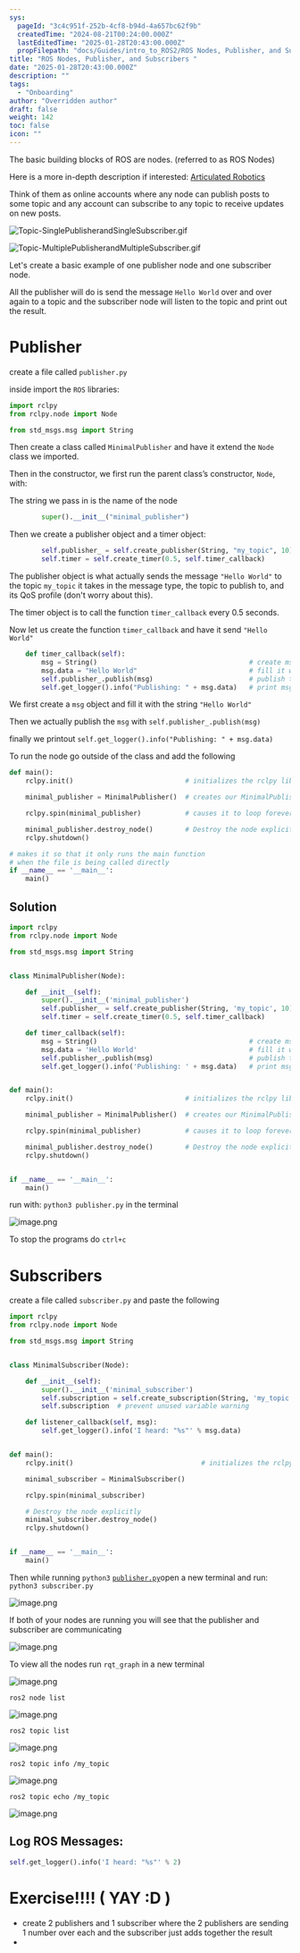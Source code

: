 ```yaml
---
sys:
  pageId: "3c4c951f-252b-4cf8-b94d-4a657bc62f9b"
  createdTime: "2024-08-21T00:24:00.000Z"
  lastEditedTime: "2025-01-28T20:43:00.000Z"
  propFilepath: "docs/Guides/intro_to_ROS2/ROS Nodes, Publisher, and Subscribers .md"
title: "ROS Nodes, Publisher, and Subscribers "
date: "2025-01-28T20:43:00.000Z"
description: ""
tags:
  - "Onboarding"
author: "Overridden author"
draft: false
weight: 142
toc: false
icon: ""
---
```


The basic building blocks of ROS are nodes. (referred to as ROS Nodes)

Here is a more in-depth description if interested: [Articulated Robotics](https://articulatedrobotics.xyz/tutorials/ready-for-ros/ros-overview#2-nodes)

Think of them as online accounts where any node can publish posts to some topic and any account can subscribe to any topic to receive updates on new posts.

![Topic-SinglePublisherandSingleSubscriber.gif](https://docs.ros.org/en/humble/_images/Topic-SinglePublisherandSingleSubscriber.gif)

![Topic-MultiplePublisherandMultipleSubscriber.gif](https://docs.ros.org/en/humble/_images/Topic-MultiplePublisherandMultipleSubscriber.gif)

Let's create a basic example of one publisher node and one subscriber node.

All the publisher will do is send the message `Hello World` over and over again to a topic and the subscriber node will listen to the topic and print out the result.

# Publisher

create a file called `publisher.py` 

inside import the `ROS` libraries:

```python
import rclpy
from rclpy.node import Node

from std_msgs.msg import String
```

Then create a class called `MinimalPublisher` and have it extend the `Node` class we imported.

Then in the constructor, we first run the parent class’s constructor, `Node`, with:

The string we pass in is the name of the node

```python
        super().__init__("minimal_publisher")
```

Then we create a publisher object and a timer object:

```python
        self.publisher_ = self.create_publisher(String, "my_topic", 10)
        self.timer = self.create_timer(0.5, self.timer_callback)
```

The publisher object is what actually sends the message `"Hello World"` to the topic `my_topic` it takes in the message type, the topic to publish to, and its QoS profile (don't worry about this).

The timer object is to call the function `timer_callback` every 0.5 seconds.

Now let us create the function `timer_callback` and have it send `"Hello World"`

```python
    def timer_callback(self):
        msg = String()                                      # create msg object
        msg.data = "Hello World"                            # fill it with data
        self.publisher_.publish(msg)                        # publish the message
        self.get_logger().info("Publishing: " + msg.data)   # print msg
```

We first create a `msg` object and fill it with the string `"Hello World"`

Then we actually publish the `msg` with `self.publisher_.publish(msg)`

finally we printout `self.get_logger().info("Publishing: " + msg.data)`

To run the node go outside of the class and add the following

```python
def main():
    rclpy.init()                            # initializes the rclpy library

    minimal_publisher = MinimalPublisher()  # creates our MinimalPublisher object

    rclpy.spin(minimal_publisher)           # causes it to loop forever

    minimal_publisher.destroy_node()        # Destroy the node explicitly
    rclpy.shutdown()

# makes it so that it only runs the main function
# when the file is being called directly
if __name__ == '__main__': 
    main()
```

## Solution

```python
import rclpy
from rclpy.node import Node

from std_msgs.msg import String


class MinimalPublisher(Node):

    def __init__(self):
        super().__init__('minimal_publisher')
        self.publisher_ = self.create_publisher(String, 'my_topic', 10)
        self.timer = self.create_timer(0.5, self.timer_callback)

    def timer_callback(self):
        msg = String()                                      # create msg object
        msg.data = 'Hello World'                            # fill it with data
        self.publisher_.publish(msg)                        # publish the message
        self.get_logger().info('Publishing: ' + msg.data)   # print msg


def main():
    rclpy.init()                            # initializes the rclpy library

    minimal_publisher = MinimalPublisher()  # creates our MinimalPublisher object

    rclpy.spin(minimal_publisher)           # causes it to loop forever

    minimal_publisher.destroy_node()        # Destroy the node explicitly
    rclpy.shutdown()


if __name__ == '__main__':
    main()
```

run with: `python3 publisher.py` in the terminal

![image.png](https://prod-files-secure.s3.us-west-2.amazonaws.com/d518164a-d88e-44d1-a4ee-3adb3bd8bce0/9214accb-ad5b-44f1-a31c-b3167c59138b/image.png?X-Amz-Algorithm=AWS4-HMAC-SHA256&X-Amz-Content-Sha256=UNSIGNED-PAYLOAD&X-Amz-Credential=ASIAZI2LB466RVK64LKS%2F20250604%2Fus-west-2%2Fs3%2Faws4_request&X-Amz-Date=20250604T181208Z&X-Amz-Expires=3600&X-Amz-Security-Token=IQoJb3JpZ2luX2VjEFoaCXVzLXdlc3QtMiJHMEUCIEAByZR9twM%2F3%2BLQQxqwKEcx%2FXa0Y8prwwkdnGv2FgdNAiEAqeaPgcmMWzEhNS6cBXGB%2BFRgzRM1YteWZ0Xj7%2FzwelYq%2FwMIMxAAGgw2Mzc0MjMxODM4MDUiDKdMCwLt3fHKLlGufCrcAwlXhvjwvFK06F6Jk%2BukVvExjxAHM6PUOVP7oI7ppkt12yfovw2Z5YgJ2TWiv1TJx82s9RbhxzTen8xgUCr8PC43ePbl5Cf%2FgHY7pKUtiwD9jCbvp9wJ%2BzOG83NbCxDnoZ%2BGfNQkTXIrXCNrlyj7lXKZujUs0COx7LJde2NsiNVzlQSfjqKjeCp0ZWLXf9ZCIzKB6apZj05YnOqOzJNqLAzP0ALMxm9OpSbzv6rdCGRdT4cknFs8CIoZ%2BY8btu2M3Fzgv951F9En%2BSSD7Y6%2BwdzO6LcgkWWqtPnitN2Xv5tKoA0uVuMiB8PVVHNau1gkJq0QQRVAYPVa5163Dxth4PAI9ty85ox2Gidmz4ZzX9vwuNGR8YNzhWAhKwUy%2FKbViDITgHVoiGkMQHf6bWPGNPXezcYF5JTgtkF4sfZfymYvpBhsLN8b5hTROZms%2B0859kbXwx41tf9%2FdPrXWFtj2XiRnxMeLTx1oyVQnpLWPLUhTaNY5Z362iISJvV%2Bwa1tRV4yv67rfZKKC7tU9%2F4be5r1U%2Bnw0f4lTZyI%2BIhs3aZ94958uIeqC%2FNSAL2MXd6yIiCAJtXaO0s%2BlkHjhNtaW1mvnt%2FUdm5S9nnSOXYahlmhicuHbniOZLfVWJPAMMqGgsIGOqUBH4fr6ACOmgM7dyr2sSeJZgVj8B1tRgu11v5PDN1NIVSsEZvaojgYI%2FrVq6FhWQLhBeb3qxB6AngmluVOXhHpKO%2B%2FJ03QZ2rtWPrfyMVseWdZlsRAmMDWAj%2FGkUnOpOKcsZHzfAj8GV1ROzKeoYSlwqFU4J4hMX7wD%2BGAelTP2Wky1CvJVT7WE%2Fn%2FJaBEAnOs2WzHylKlW1ajIVhYlB6avlamaer3&X-Amz-Signature=9b602e04ea3781d43933d646210933f035d28e68e5c217b7271778c8e2dc78ab&X-Amz-SignedHeaders=host&x-id=GetObject)

To stop the programs do `ctrl+c`

# Subscribers

create a file called `subscriber.py` and paste the following

```python
import rclpy
from rclpy.node import Node

from std_msgs.msg import String


class MinimalSubscriber(Node):

    def __init__(self):
        super().__init__('minimal_subscriber')
        self.subscription = self.create_subscription(String, 'my_topic', self.listener_callback, 10)
        self.subscription  # prevent unused variable warning

    def listener_callback(self, msg):
        self.get_logger().info('I heard: "%s"' % msg.data)


def main():
    rclpy.init()                                # initializes the rclpy library

    minimal_subscriber = MinimalSubscriber()

    rclpy.spin(minimal_subscriber)

    # Destroy the node explicitly
    minimal_subscriber.destroy_node()
    rclpy.shutdown()


if __name__ == '__main__':
    main()
```

Then while running `python3` [`publisher.py`](http://publisher.py/)open a new terminal and run: `python3 subscriber.py` 

![image.png](https://prod-files-secure.s3.us-west-2.amazonaws.com/d518164a-d88e-44d1-a4ee-3adb3bd8bce0/611fccf2-c738-4dbd-94e9-98f209092866/image.png?X-Amz-Algorithm=AWS4-HMAC-SHA256&X-Amz-Content-Sha256=UNSIGNED-PAYLOAD&X-Amz-Credential=ASIAZI2LB466RVK64LKS%2F20250604%2Fus-west-2%2Fs3%2Faws4_request&X-Amz-Date=20250604T181208Z&X-Amz-Expires=3600&X-Amz-Security-Token=IQoJb3JpZ2luX2VjEFoaCXVzLXdlc3QtMiJHMEUCIEAByZR9twM%2F3%2BLQQxqwKEcx%2FXa0Y8prwwkdnGv2FgdNAiEAqeaPgcmMWzEhNS6cBXGB%2BFRgzRM1YteWZ0Xj7%2FzwelYq%2FwMIMxAAGgw2Mzc0MjMxODM4MDUiDKdMCwLt3fHKLlGufCrcAwlXhvjwvFK06F6Jk%2BukVvExjxAHM6PUOVP7oI7ppkt12yfovw2Z5YgJ2TWiv1TJx82s9RbhxzTen8xgUCr8PC43ePbl5Cf%2FgHY7pKUtiwD9jCbvp9wJ%2BzOG83NbCxDnoZ%2BGfNQkTXIrXCNrlyj7lXKZujUs0COx7LJde2NsiNVzlQSfjqKjeCp0ZWLXf9ZCIzKB6apZj05YnOqOzJNqLAzP0ALMxm9OpSbzv6rdCGRdT4cknFs8CIoZ%2BY8btu2M3Fzgv951F9En%2BSSD7Y6%2BwdzO6LcgkWWqtPnitN2Xv5tKoA0uVuMiB8PVVHNau1gkJq0QQRVAYPVa5163Dxth4PAI9ty85ox2Gidmz4ZzX9vwuNGR8YNzhWAhKwUy%2FKbViDITgHVoiGkMQHf6bWPGNPXezcYF5JTgtkF4sfZfymYvpBhsLN8b5hTROZms%2B0859kbXwx41tf9%2FdPrXWFtj2XiRnxMeLTx1oyVQnpLWPLUhTaNY5Z362iISJvV%2Bwa1tRV4yv67rfZKKC7tU9%2F4be5r1U%2Bnw0f4lTZyI%2BIhs3aZ94958uIeqC%2FNSAL2MXd6yIiCAJtXaO0s%2BlkHjhNtaW1mvnt%2FUdm5S9nnSOXYahlmhicuHbniOZLfVWJPAMMqGgsIGOqUBH4fr6ACOmgM7dyr2sSeJZgVj8B1tRgu11v5PDN1NIVSsEZvaojgYI%2FrVq6FhWQLhBeb3qxB6AngmluVOXhHpKO%2B%2FJ03QZ2rtWPrfyMVseWdZlsRAmMDWAj%2FGkUnOpOKcsZHzfAj8GV1ROzKeoYSlwqFU4J4hMX7wD%2BGAelTP2Wky1CvJVT7WE%2Fn%2FJaBEAnOs2WzHylKlW1ajIVhYlB6avlamaer3&X-Amz-Signature=d7639e34fb4f99ade3191375223e2c406ad6ac5bc82be219ae5936b4cd98f75a&X-Amz-SignedHeaders=host&x-id=GetObject)

If both of your nodes are running you will see that the publisher and subscriber are communicating

![image.png](https://prod-files-secure.s3.us-west-2.amazonaws.com/d518164a-d88e-44d1-a4ee-3adb3bd8bce0/eea428b5-1cf0-43bb-a30b-81cbaf6c5c78/image.png?X-Amz-Algorithm=AWS4-HMAC-SHA256&X-Amz-Content-Sha256=UNSIGNED-PAYLOAD&X-Amz-Credential=ASIAZI2LB466RVK64LKS%2F20250604%2Fus-west-2%2Fs3%2Faws4_request&X-Amz-Date=20250604T181208Z&X-Amz-Expires=3600&X-Amz-Security-Token=IQoJb3JpZ2luX2VjEFoaCXVzLXdlc3QtMiJHMEUCIEAByZR9twM%2F3%2BLQQxqwKEcx%2FXa0Y8prwwkdnGv2FgdNAiEAqeaPgcmMWzEhNS6cBXGB%2BFRgzRM1YteWZ0Xj7%2FzwelYq%2FwMIMxAAGgw2Mzc0MjMxODM4MDUiDKdMCwLt3fHKLlGufCrcAwlXhvjwvFK06F6Jk%2BukVvExjxAHM6PUOVP7oI7ppkt12yfovw2Z5YgJ2TWiv1TJx82s9RbhxzTen8xgUCr8PC43ePbl5Cf%2FgHY7pKUtiwD9jCbvp9wJ%2BzOG83NbCxDnoZ%2BGfNQkTXIrXCNrlyj7lXKZujUs0COx7LJde2NsiNVzlQSfjqKjeCp0ZWLXf9ZCIzKB6apZj05YnOqOzJNqLAzP0ALMxm9OpSbzv6rdCGRdT4cknFs8CIoZ%2BY8btu2M3Fzgv951F9En%2BSSD7Y6%2BwdzO6LcgkWWqtPnitN2Xv5tKoA0uVuMiB8PVVHNau1gkJq0QQRVAYPVa5163Dxth4PAI9ty85ox2Gidmz4ZzX9vwuNGR8YNzhWAhKwUy%2FKbViDITgHVoiGkMQHf6bWPGNPXezcYF5JTgtkF4sfZfymYvpBhsLN8b5hTROZms%2B0859kbXwx41tf9%2FdPrXWFtj2XiRnxMeLTx1oyVQnpLWPLUhTaNY5Z362iISJvV%2Bwa1tRV4yv67rfZKKC7tU9%2F4be5r1U%2Bnw0f4lTZyI%2BIhs3aZ94958uIeqC%2FNSAL2MXd6yIiCAJtXaO0s%2BlkHjhNtaW1mvnt%2FUdm5S9nnSOXYahlmhicuHbniOZLfVWJPAMMqGgsIGOqUBH4fr6ACOmgM7dyr2sSeJZgVj8B1tRgu11v5PDN1NIVSsEZvaojgYI%2FrVq6FhWQLhBeb3qxB6AngmluVOXhHpKO%2B%2FJ03QZ2rtWPrfyMVseWdZlsRAmMDWAj%2FGkUnOpOKcsZHzfAj8GV1ROzKeoYSlwqFU4J4hMX7wD%2BGAelTP2Wky1CvJVT7WE%2Fn%2FJaBEAnOs2WzHylKlW1ajIVhYlB6avlamaer3&X-Amz-Signature=2a91195a1ead20e8d28afe8f034d8837d76a550d2cfa9b698108711713da106e&X-Amz-SignedHeaders=host&x-id=GetObject)

To view all the nodes run `rqt_graph` in a new terminal

![image.png](https://prod-files-secure.s3.us-west-2.amazonaws.com/d518164a-d88e-44d1-a4ee-3adb3bd8bce0/1d98e964-4318-4d62-b5c4-8c8f78368598/image.png?X-Amz-Algorithm=AWS4-HMAC-SHA256&X-Amz-Content-Sha256=UNSIGNED-PAYLOAD&X-Amz-Credential=ASIAZI2LB466RVK64LKS%2F20250604%2Fus-west-2%2Fs3%2Faws4_request&X-Amz-Date=20250604T181208Z&X-Amz-Expires=3600&X-Amz-Security-Token=IQoJb3JpZ2luX2VjEFoaCXVzLXdlc3QtMiJHMEUCIEAByZR9twM%2F3%2BLQQxqwKEcx%2FXa0Y8prwwkdnGv2FgdNAiEAqeaPgcmMWzEhNS6cBXGB%2BFRgzRM1YteWZ0Xj7%2FzwelYq%2FwMIMxAAGgw2Mzc0MjMxODM4MDUiDKdMCwLt3fHKLlGufCrcAwlXhvjwvFK06F6Jk%2BukVvExjxAHM6PUOVP7oI7ppkt12yfovw2Z5YgJ2TWiv1TJx82s9RbhxzTen8xgUCr8PC43ePbl5Cf%2FgHY7pKUtiwD9jCbvp9wJ%2BzOG83NbCxDnoZ%2BGfNQkTXIrXCNrlyj7lXKZujUs0COx7LJde2NsiNVzlQSfjqKjeCp0ZWLXf9ZCIzKB6apZj05YnOqOzJNqLAzP0ALMxm9OpSbzv6rdCGRdT4cknFs8CIoZ%2BY8btu2M3Fzgv951F9En%2BSSD7Y6%2BwdzO6LcgkWWqtPnitN2Xv5tKoA0uVuMiB8PVVHNau1gkJq0QQRVAYPVa5163Dxth4PAI9ty85ox2Gidmz4ZzX9vwuNGR8YNzhWAhKwUy%2FKbViDITgHVoiGkMQHf6bWPGNPXezcYF5JTgtkF4sfZfymYvpBhsLN8b5hTROZms%2B0859kbXwx41tf9%2FdPrXWFtj2XiRnxMeLTx1oyVQnpLWPLUhTaNY5Z362iISJvV%2Bwa1tRV4yv67rfZKKC7tU9%2F4be5r1U%2Bnw0f4lTZyI%2BIhs3aZ94958uIeqC%2FNSAL2MXd6yIiCAJtXaO0s%2BlkHjhNtaW1mvnt%2FUdm5S9nnSOXYahlmhicuHbniOZLfVWJPAMMqGgsIGOqUBH4fr6ACOmgM7dyr2sSeJZgVj8B1tRgu11v5PDN1NIVSsEZvaojgYI%2FrVq6FhWQLhBeb3qxB6AngmluVOXhHpKO%2B%2FJ03QZ2rtWPrfyMVseWdZlsRAmMDWAj%2FGkUnOpOKcsZHzfAj8GV1ROzKeoYSlwqFU4J4hMX7wD%2BGAelTP2Wky1CvJVT7WE%2Fn%2FJaBEAnOs2WzHylKlW1ajIVhYlB6avlamaer3&X-Amz-Signature=71e785b2217f037f50dd722e0f3f871f6cd4e66d52de612f89b8491f5c4d7da0&X-Amz-SignedHeaders=host&x-id=GetObject)

`ros2 node list`

![image.png](https://prod-files-secure.s3.us-west-2.amazonaws.com/d518164a-d88e-44d1-a4ee-3adb3bd8bce0/680ac8cf-e6d9-4164-9ece-5b9a6fccffee/image.png?X-Amz-Algorithm=AWS4-HMAC-SHA256&X-Amz-Content-Sha256=UNSIGNED-PAYLOAD&X-Amz-Credential=ASIAZI2LB466RVK64LKS%2F20250604%2Fus-west-2%2Fs3%2Faws4_request&X-Amz-Date=20250604T181208Z&X-Amz-Expires=3600&X-Amz-Security-Token=IQoJb3JpZ2luX2VjEFoaCXVzLXdlc3QtMiJHMEUCIEAByZR9twM%2F3%2BLQQxqwKEcx%2FXa0Y8prwwkdnGv2FgdNAiEAqeaPgcmMWzEhNS6cBXGB%2BFRgzRM1YteWZ0Xj7%2FzwelYq%2FwMIMxAAGgw2Mzc0MjMxODM4MDUiDKdMCwLt3fHKLlGufCrcAwlXhvjwvFK06F6Jk%2BukVvExjxAHM6PUOVP7oI7ppkt12yfovw2Z5YgJ2TWiv1TJx82s9RbhxzTen8xgUCr8PC43ePbl5Cf%2FgHY7pKUtiwD9jCbvp9wJ%2BzOG83NbCxDnoZ%2BGfNQkTXIrXCNrlyj7lXKZujUs0COx7LJde2NsiNVzlQSfjqKjeCp0ZWLXf9ZCIzKB6apZj05YnOqOzJNqLAzP0ALMxm9OpSbzv6rdCGRdT4cknFs8CIoZ%2BY8btu2M3Fzgv951F9En%2BSSD7Y6%2BwdzO6LcgkWWqtPnitN2Xv5tKoA0uVuMiB8PVVHNau1gkJq0QQRVAYPVa5163Dxth4PAI9ty85ox2Gidmz4ZzX9vwuNGR8YNzhWAhKwUy%2FKbViDITgHVoiGkMQHf6bWPGNPXezcYF5JTgtkF4sfZfymYvpBhsLN8b5hTROZms%2B0859kbXwx41tf9%2FdPrXWFtj2XiRnxMeLTx1oyVQnpLWPLUhTaNY5Z362iISJvV%2Bwa1tRV4yv67rfZKKC7tU9%2F4be5r1U%2Bnw0f4lTZyI%2BIhs3aZ94958uIeqC%2FNSAL2MXd6yIiCAJtXaO0s%2BlkHjhNtaW1mvnt%2FUdm5S9nnSOXYahlmhicuHbniOZLfVWJPAMMqGgsIGOqUBH4fr6ACOmgM7dyr2sSeJZgVj8B1tRgu11v5PDN1NIVSsEZvaojgYI%2FrVq6FhWQLhBeb3qxB6AngmluVOXhHpKO%2B%2FJ03QZ2rtWPrfyMVseWdZlsRAmMDWAj%2FGkUnOpOKcsZHzfAj8GV1ROzKeoYSlwqFU4J4hMX7wD%2BGAelTP2Wky1CvJVT7WE%2Fn%2FJaBEAnOs2WzHylKlW1ajIVhYlB6avlamaer3&X-Amz-Signature=82006050eacdd952f1871603f15dc073b50bbbb78a49530ebf4711ce9fba98ad&X-Amz-SignedHeaders=host&x-id=GetObject)

`ros2 topic list`

![image.png](https://prod-files-secure.s3.us-west-2.amazonaws.com/d518164a-d88e-44d1-a4ee-3adb3bd8bce0/eee2ebe1-27ef-4a4a-96fb-2ca54126fb29/image.png?X-Amz-Algorithm=AWS4-HMAC-SHA256&X-Amz-Content-Sha256=UNSIGNED-PAYLOAD&X-Amz-Credential=ASIAZI2LB466RVK64LKS%2F20250604%2Fus-west-2%2Fs3%2Faws4_request&X-Amz-Date=20250604T181208Z&X-Amz-Expires=3600&X-Amz-Security-Token=IQoJb3JpZ2luX2VjEFoaCXVzLXdlc3QtMiJHMEUCIEAByZR9twM%2F3%2BLQQxqwKEcx%2FXa0Y8prwwkdnGv2FgdNAiEAqeaPgcmMWzEhNS6cBXGB%2BFRgzRM1YteWZ0Xj7%2FzwelYq%2FwMIMxAAGgw2Mzc0MjMxODM4MDUiDKdMCwLt3fHKLlGufCrcAwlXhvjwvFK06F6Jk%2BukVvExjxAHM6PUOVP7oI7ppkt12yfovw2Z5YgJ2TWiv1TJx82s9RbhxzTen8xgUCr8PC43ePbl5Cf%2FgHY7pKUtiwD9jCbvp9wJ%2BzOG83NbCxDnoZ%2BGfNQkTXIrXCNrlyj7lXKZujUs0COx7LJde2NsiNVzlQSfjqKjeCp0ZWLXf9ZCIzKB6apZj05YnOqOzJNqLAzP0ALMxm9OpSbzv6rdCGRdT4cknFs8CIoZ%2BY8btu2M3Fzgv951F9En%2BSSD7Y6%2BwdzO6LcgkWWqtPnitN2Xv5tKoA0uVuMiB8PVVHNau1gkJq0QQRVAYPVa5163Dxth4PAI9ty85ox2Gidmz4ZzX9vwuNGR8YNzhWAhKwUy%2FKbViDITgHVoiGkMQHf6bWPGNPXezcYF5JTgtkF4sfZfymYvpBhsLN8b5hTROZms%2B0859kbXwx41tf9%2FdPrXWFtj2XiRnxMeLTx1oyVQnpLWPLUhTaNY5Z362iISJvV%2Bwa1tRV4yv67rfZKKC7tU9%2F4be5r1U%2Bnw0f4lTZyI%2BIhs3aZ94958uIeqC%2FNSAL2MXd6yIiCAJtXaO0s%2BlkHjhNtaW1mvnt%2FUdm5S9nnSOXYahlmhicuHbniOZLfVWJPAMMqGgsIGOqUBH4fr6ACOmgM7dyr2sSeJZgVj8B1tRgu11v5PDN1NIVSsEZvaojgYI%2FrVq6FhWQLhBeb3qxB6AngmluVOXhHpKO%2B%2FJ03QZ2rtWPrfyMVseWdZlsRAmMDWAj%2FGkUnOpOKcsZHzfAj8GV1ROzKeoYSlwqFU4J4hMX7wD%2BGAelTP2Wky1CvJVT7WE%2Fn%2FJaBEAnOs2WzHylKlW1ajIVhYlB6avlamaer3&X-Amz-Signature=721033b65a66bf22a4197c2e12f2b26fec2090f1a5e38eebfd725c7cd14a2dda&X-Amz-SignedHeaders=host&x-id=GetObject)

`ros2 topic info /my_topic`

![image.png](https://prod-files-secure.s3.us-west-2.amazonaws.com/d518164a-d88e-44d1-a4ee-3adb3bd8bce0/6288ef12-cb9e-406f-b9eb-65feed3a9011/image.png?X-Amz-Algorithm=AWS4-HMAC-SHA256&X-Amz-Content-Sha256=UNSIGNED-PAYLOAD&X-Amz-Credential=ASIAZI2LB466RVK64LKS%2F20250604%2Fus-west-2%2Fs3%2Faws4_request&X-Amz-Date=20250604T181208Z&X-Amz-Expires=3600&X-Amz-Security-Token=IQoJb3JpZ2luX2VjEFoaCXVzLXdlc3QtMiJHMEUCIEAByZR9twM%2F3%2BLQQxqwKEcx%2FXa0Y8prwwkdnGv2FgdNAiEAqeaPgcmMWzEhNS6cBXGB%2BFRgzRM1YteWZ0Xj7%2FzwelYq%2FwMIMxAAGgw2Mzc0MjMxODM4MDUiDKdMCwLt3fHKLlGufCrcAwlXhvjwvFK06F6Jk%2BukVvExjxAHM6PUOVP7oI7ppkt12yfovw2Z5YgJ2TWiv1TJx82s9RbhxzTen8xgUCr8PC43ePbl5Cf%2FgHY7pKUtiwD9jCbvp9wJ%2BzOG83NbCxDnoZ%2BGfNQkTXIrXCNrlyj7lXKZujUs0COx7LJde2NsiNVzlQSfjqKjeCp0ZWLXf9ZCIzKB6apZj05YnOqOzJNqLAzP0ALMxm9OpSbzv6rdCGRdT4cknFs8CIoZ%2BY8btu2M3Fzgv951F9En%2BSSD7Y6%2BwdzO6LcgkWWqtPnitN2Xv5tKoA0uVuMiB8PVVHNau1gkJq0QQRVAYPVa5163Dxth4PAI9ty85ox2Gidmz4ZzX9vwuNGR8YNzhWAhKwUy%2FKbViDITgHVoiGkMQHf6bWPGNPXezcYF5JTgtkF4sfZfymYvpBhsLN8b5hTROZms%2B0859kbXwx41tf9%2FdPrXWFtj2XiRnxMeLTx1oyVQnpLWPLUhTaNY5Z362iISJvV%2Bwa1tRV4yv67rfZKKC7tU9%2F4be5r1U%2Bnw0f4lTZyI%2BIhs3aZ94958uIeqC%2FNSAL2MXd6yIiCAJtXaO0s%2BlkHjhNtaW1mvnt%2FUdm5S9nnSOXYahlmhicuHbniOZLfVWJPAMMqGgsIGOqUBH4fr6ACOmgM7dyr2sSeJZgVj8B1tRgu11v5PDN1NIVSsEZvaojgYI%2FrVq6FhWQLhBeb3qxB6AngmluVOXhHpKO%2B%2FJ03QZ2rtWPrfyMVseWdZlsRAmMDWAj%2FGkUnOpOKcsZHzfAj8GV1ROzKeoYSlwqFU4J4hMX7wD%2BGAelTP2Wky1CvJVT7WE%2Fn%2FJaBEAnOs2WzHylKlW1ajIVhYlB6avlamaer3&X-Amz-Signature=181332f2cec79d45d479b1b63245f4ceb9ae653689fb5de5942fe8a9a225ff3c&X-Amz-SignedHeaders=host&x-id=GetObject)

`ros2 topic echo /my_topic`

![image.png](https://prod-files-secure.s3.us-west-2.amazonaws.com/d518164a-d88e-44d1-a4ee-3adb3bd8bce0/0a6fcb4d-422d-4a6c-a803-749ef4adf2c6/image.png?X-Amz-Algorithm=AWS4-HMAC-SHA256&X-Amz-Content-Sha256=UNSIGNED-PAYLOAD&X-Amz-Credential=ASIAZI2LB466RVK64LKS%2F20250604%2Fus-west-2%2Fs3%2Faws4_request&X-Amz-Date=20250604T181208Z&X-Amz-Expires=3600&X-Amz-Security-Token=IQoJb3JpZ2luX2VjEFoaCXVzLXdlc3QtMiJHMEUCIEAByZR9twM%2F3%2BLQQxqwKEcx%2FXa0Y8prwwkdnGv2FgdNAiEAqeaPgcmMWzEhNS6cBXGB%2BFRgzRM1YteWZ0Xj7%2FzwelYq%2FwMIMxAAGgw2Mzc0MjMxODM4MDUiDKdMCwLt3fHKLlGufCrcAwlXhvjwvFK06F6Jk%2BukVvExjxAHM6PUOVP7oI7ppkt12yfovw2Z5YgJ2TWiv1TJx82s9RbhxzTen8xgUCr8PC43ePbl5Cf%2FgHY7pKUtiwD9jCbvp9wJ%2BzOG83NbCxDnoZ%2BGfNQkTXIrXCNrlyj7lXKZujUs0COx7LJde2NsiNVzlQSfjqKjeCp0ZWLXf9ZCIzKB6apZj05YnOqOzJNqLAzP0ALMxm9OpSbzv6rdCGRdT4cknFs8CIoZ%2BY8btu2M3Fzgv951F9En%2BSSD7Y6%2BwdzO6LcgkWWqtPnitN2Xv5tKoA0uVuMiB8PVVHNau1gkJq0QQRVAYPVa5163Dxth4PAI9ty85ox2Gidmz4ZzX9vwuNGR8YNzhWAhKwUy%2FKbViDITgHVoiGkMQHf6bWPGNPXezcYF5JTgtkF4sfZfymYvpBhsLN8b5hTROZms%2B0859kbXwx41tf9%2FdPrXWFtj2XiRnxMeLTx1oyVQnpLWPLUhTaNY5Z362iISJvV%2Bwa1tRV4yv67rfZKKC7tU9%2F4be5r1U%2Bnw0f4lTZyI%2BIhs3aZ94958uIeqC%2FNSAL2MXd6yIiCAJtXaO0s%2BlkHjhNtaW1mvnt%2FUdm5S9nnSOXYahlmhicuHbniOZLfVWJPAMMqGgsIGOqUBH4fr6ACOmgM7dyr2sSeJZgVj8B1tRgu11v5PDN1NIVSsEZvaojgYI%2FrVq6FhWQLhBeb3qxB6AngmluVOXhHpKO%2B%2FJ03QZ2rtWPrfyMVseWdZlsRAmMDWAj%2FGkUnOpOKcsZHzfAj8GV1ROzKeoYSlwqFU4J4hMX7wD%2BGAelTP2Wky1CvJVT7WE%2Fn%2FJaBEAnOs2WzHylKlW1ajIVhYlB6avlamaer3&X-Amz-Signature=e73596fab9da39545eb881e87635b5a8035b6e968db74d24d614c5fbed284f58&X-Amz-SignedHeaders=host&x-id=GetObject)

## Log ROS Messages:

```python
self.get_logger().info('I heard: "%s"' % 2)
```

# Exercise!!!! ( YAY :D )

- create 2 publishers and 1 subscriber where the 2 publishers are sending 1 number over each and the subscriber just adds together the result
- 
